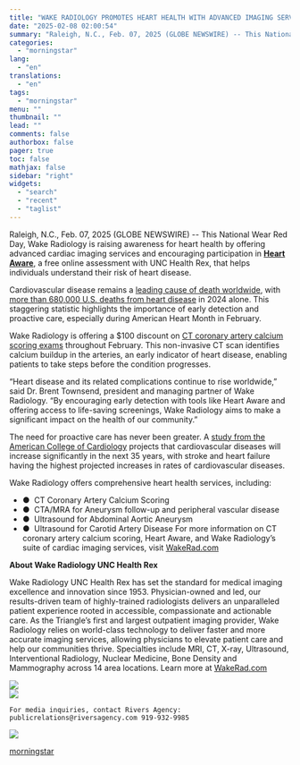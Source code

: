 ```yaml
---
title: "WAKE RADIOLOGY PROMOTES HEART HEALTH WITH ADVANCED IMAGING SERVICES AND SCREENINGS DURING FEBRUARY"
date: "2025-02-08 02:00:54"
summary: "Raleigh, N.C., Feb. 07, 2025 (GLOBE NEWSWIRE) -- This National Wear Red Day, Wake Radiology is raising awareness for heart health by offering advanced cardiac imaging services and encouraging participation in Heart Aware, a free online assessment with UNC Health Rex, that helps individuals understand their risk of heart disease...."
categories:
  - "morningstar"
lang:
  - "en"
translations:
  - "en"
tags:
  - "morningstar"
menu: ""
thumbnail: ""
lead: ""
comments: false
authorbox: false
pager: true
toc: false
mathjax: false
sidebar: "right"
widgets:
  - "search"
  - "recent"
  - "taglist"
---
```


Raleigh, N.C., Feb. 07, 2025 (GLOBE NEWSWIRE) -- This National Wear Red Day, Wake Radiology is raising awareness for heart health by offering advanced cardiac imaging services and encouraging participation in [**Heart Aware**](https://www.globenewswire.com/Tracker?data=PAvy1JImH4uULfz_exuYBmjLOp9fikFMWPwVqba4bS72CETi7PAaXdc5r7k9lTQsQ3blIEqjidhd8mvKnQWJaGFdSHoLo8ILpUdHiv7X8Hb4CH99C-bNlvEqVlBOg_topEvaBAHg6r8vcAKyr0eNcXefnwANnzKz2DaliHCFZxo=), a free online assessment with UNC Health Rex, that helps individuals understand their risk of heart disease.

Cardiovascular disease remains a [leading cause of death worldwide](https://www.globenewswire.com/Tracker?data=kSDy5n0F4e3u5ymRd59pNKlZsYI9k0jMBDmYuqmATnjf3WgitTCgqin2xXbw3aQxA6qbMHZQgdVhcs7w29Rsl4X9bJxRiWutxxoSepnSPB_FwTVW07LVDTahAXU1pHPCU32xXZ9RFddTG8sFZlLfPmgq_OsNr6fIAUz3GtVu9cDHzMj_lLZdnW0PXqHap8Ylk2b4hvrJNOMd6xr05B1HR2KniyoLJy4x6WpCqnqfwVAc0dy3KiRbGH2uxWj45TNe), with [more than 680,000 U.S. deaths from heart disease](https://www.globenewswire.com/Tracker?data=asTv5oBfMkdMZj2UJr56kt32rgPUJ0IH7aD35FZze0kHJpyoXVcUmP2a-OGxFyi4L5ebl9OtNEtoia1px6ElUZgI57HTczmyKfwwYrkVB4GBqtJ5hV7RM13BZ1EhfWyc3_P51gjfjwWf0IJqYSaiRJ3CoHNoc6b_W0NBJjVPyDur8k62V7k9E8qI_Z61V_O1) in 2024 alone. This staggering statistic highlights the importance of early detection and proactive care, especially during American Heart Month in February.

Wake Radiology is offering a $100 discount on [CT coronary artery calcium scoring exams](https://www.globenewswire.com/Tracker?data=Hd_8izGSEedZqWKukC1-l-Atl8xWapphUeADjsdQswxKimSWbcjQ-a4HfHf-gm3KYRuuTevszTwRdWdE00a8yTufx1bsL3lY65_981hU5nj1Sakln_d5hsOS6hBCkklfXCxfsOhoL27BKfOCX94mFGBChmbGx_MyuAI61xrisL4w7cq-k5pwCoAYTmg8wV2lo8krX4PZCxvoBq3EbWFh_g==) throughout February. This non-invasive CT scan identifies calcium buildup in the arteries, an early indicator of heart disease, enabling patients to take steps before the condition progresses.

“Heart disease and its related complications continue to rise worldwide,” said Dr. Brent Townsend, president and managing partner of Wake Radiology. “By encouraging early detection with tools like Heart Aware and offering access to life-saving screenings, Wake Radiology aims to make a significant impact on the health of our community.”

The need for proactive care has never been greater. A [study from the American College of Cardiology](https://www.globenewswire.com/Tracker?data=3wQRhRoF_245kn8hfbBPTHdFzDGhl_mAW1A-eB6ZvmPqgPpWAfuKyhhSZIPJI9lN43a_IhITTA18ezHe2gMWK7Sf8c2eN2AkB4RN5eTK2y2PjfvQ2ZiadDV7U5WEZZlwKR_jTzJC3P8L_GIiRElPc-iIyQYIbh-xcWcoSwkAmeJ7ms1R2a539DVDWvKM5hWdEi9Y0m3Wxn4eGsVPHvOUCRUM-aZlCOWYa5x4ApHpuvVI5l2ZnDS2SjuFvki-qzJVFNtlV3ngD1C-80HOscXFMQ==) projects that cardiovascular diseases will increase significantly in the next 35 years, with stroke and heart failure having the highest projected increases in rates of cardiovascular diseases.

Wake Radiology offers comprehensive heart health services, including:

* ●  CT Coronary Artery Calcium Scoring
* ●  CTA/MRA for Aneurysm follow-up and peripheral vascular disease
* ●  Ultrasound for Abdominal Aortic Aneurysm
* ●  Ultrasound for Carotid Artery Disease For more information on CT coronary artery calcium scoring, Heart Aware, and Wake Radiology’s suite of cardiac imaging services, visit [WakeRad.com](https://www.wakerad.com)

**About Wake Radiology UNC Health Rex**

Wake Radiology UNC Health Rex has set the standard for medical imaging excellence and innovation since 1953. Physician-owned and led, our results-driven team of highly-trained radiologists delivers an unparalleled patient experience rooted in accessible, compassionate and actionable care. As the Triangle’s first and largest outpatient imaging provider, Wake Radiology relies on world-class technology to deliver faster and more accurate imaging services, allowing physicians to elevate patient care and help our communities thrive. Specialties include MRI, CT, X-ray, Ultrasound, Interventional Radiology, Nuclear Medicine, Bone Density and Mammography across 14 area locations. Learn more at [WakeRad.com](https://www.globenewswire.com/Tracker?data=08vzX7nFbEnSV8Jmcn4LhmOAPVbEBK_HxKLh6hJP34fm4ITS_1u3SGq25kP32zvAuiHmLfHGrwY5KtKfISFEOg==)

  
  
  


 ![](https://www.globenewswire.com/newsroom/ti?nf=OTM1NTAzOCM2NzQxNDMxIzUwMDEyNDMwNQ==)   
 ![](https://ml.globenewswire.com/media/NzA1NzNkNzMtYjM4Mi00OGJhLTk5ZGMtY2Q1MDBiZDBlODdhLTUwMDEyNDMwNQ==/tiny/Wake-Radiology-UNC-Health-Rex-.png)
```
For media inquiries, contact Rivers Agency: publicrelations@riversagency.com 919-932-9985
```

 [![](https://ml.globenewswire.com/media/b40944d2-76ce-4a2f-8f95-3517f45fb57b/small/wr-logo-2024-png.png)](https://www.globenewswire.com/NewsRoom/AttachmentNg/b40944d2-76ce-4a2f-8f95-3517f45fb57b)

[morningstar](https://www.morningstar.com/news/globe-newswire/9355038/wake-radiology-promotes-heart-health-with-advanced-imaging-services-and-screenings-during-february)
